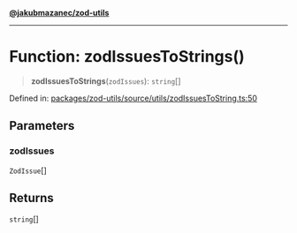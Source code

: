 [**@jakubmazanec/zod-utils**](../README.md)

---

# Function: zodIssuesToStrings()

> **zodIssuesToStrings**(`zodIssues`): `string`[]

Defined in:
[packages/zod-utils/source/utils/zodIssuesToString.ts:50](https://github.com/jakubmazanec/tools/blob/7c5f40d811171692b72a47160bc33d644201b16a/packages/zod-utils/source/utils/zodIssuesToString.ts#L50)

## Parameters

### zodIssues

`ZodIssue`[]

## Returns

`string`[]

